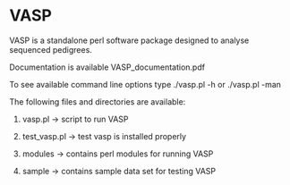 VASP
====
VASP is a standalone perl software package designed to analyse sequenced pedigrees. 

Documentation is available VASP_documentation.pdf

To see available command line options type
./vasp.pl -h or ./vasp.pl -man

The following files and directories are available:

1) vasp.pl -> script to run VASP

2) test_vasp.pl -> test vasp is installed properly

3) modules -> contains perl modules for running VASP 

4) sample -> contains sample data set for testing VASP




